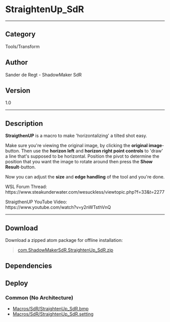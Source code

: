 # StraightenUp_SdR
___

## Category
Tools/Transform

## Author
Sander de Regt - ShadowMaker SdR

## Version
1.0

___

## Description
<p><strong>StraigthenUP</strong> is a macro to make 'horizontalizing' a tilted shot easy.</p>

<p>Make sure you're viewing the original image, by clicking the <strong>original image</strong>-button. Then use the <strong>horizon left</strong> and <strong>horizon right point controls</strong> to 'draw' a line that's supposed to be horizontal. Position the pivot to determine the position that you want the image to rotate around then press the <strong>Show Result</strong>-button.</p>

<p>Now you can adjust the <strong>size</strong> and <strong>edge handling</strong> of the tool and you're done.</p>

<p>WSL Forum Thread:<br>
https://www.steakunderwater.com/wesuckless/viewtopic.php?f=33&t=2277</p>

<p>StraigthenUP YouTube Video:<br>
https://www.youtube.com/watch?v=y2nWTsthVnQ</p>

___

## Download

Download a zipped atom package for offline installation:
> [com.ShadowMakerSdR.StraightenUp_SdR.zip](https://gitlab.com/WeSuckLess/Reactor/-/archive/master/Reactor-master.zip?path=Atoms/com.ShadowMakerSdR.StraightenUp_SdR)  

## Dependencies

## Deploy

### Common (No Architecture)

<ul>
<li><a href="https://gitlab.com/WeSuckLess/Reactor/-/blob/master/Atoms/com.ShadowMakerSdR.StraightenUp_SdR/Macros/SdR/StraightenUp_SdR.bmp?ref_type=heads">Macros/SdR/StraightenUp_SdR.bmp</a></li>
<li><a href="https://gitlab.com/WeSuckLess/Reactor/-/blob/master/Atoms/com.ShadowMakerSdR.StraightenUp_SdR/Macros/SdR/StraightenUp_SdR.setting?ref_type=heads">Macros/SdR/StraightenUp_SdR.setting</a></li>
</ul>
